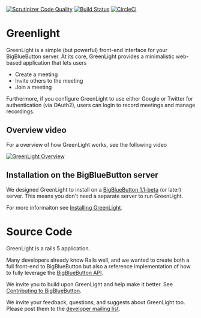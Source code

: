 [![Scrutinizer Code Quality](https://scrutinizer-ci.com/g/bigbluebutton/greenlight/badges/quality-score.png?b=master)](https://scrutinizer-ci.com/g/bigbluebutton/greenlight/?branch=master)
[![Build Status](https://scrutinizer-ci.com/g/bigbluebutton/greenlight/badges/build.png?b=master)](https://scrutinizer-ci.com/g/bigbluebutton/greenlight/build-status/master)
[![CircleCI](https://circleci.com/gh/bigbluebutton/greenlight.svg?style=shield)](https://circleci.com/gh/bigbluebutton/greenlight)

# Greenlight

GreenLight is a simple (but powerful) front-end interface for your BigBlueButton server.  At its core, GreenLight provides a minimalistic web-based application that lets users

  * Create a meeting
  * Invite others to the meeting
  * Join a meeting

Furthermore, if you configure GreenLight to use either Google or Twitter for authentication (via OAuth2), users can login to record meetings and manage recordings.

## Overview video

For a overview of how GreenLight works, see the following video

[![GreenLight Overview](https://img.youtube.com/vi/yGX3JCv7OVM/0.jpg)](https://youtu.be/yGX3JCv7OVM)


## Installation on the BigBlueButton server
We designed GreenLight to install on a [BigBlueButton 1.1-beta](http://docs.bigbluebutton.org/install/green-light.html) (or later) server.  This means you don't need a separate server to run GreenLight.

For more informaiton see [Installing GreenLight](http://docs.bigbluebutton.org/install/green-light.html).

# Source Code

GreenLight is a rails 5 application.   

Many developers already know Rails well, and we wanted to create both a full front-end to BigBlueButton but also a reference implementation of how to fully leverage the [BigBlueButton API](http://docs.bigbluebutton.org/dev/api.html).

We invite you to build upon GreenLight and help make it better.  See [Contributing to BigBlueButton](http://docs.bigbluebutton.org/support/faq.html#contributing-to-bigbluebutton).

We invite your feedback, questions, and suggests about GreenLight too.  Please post them to the [developer mailing list](https://groups.google.com/forum/#!forum/bigbluebutton-dev).
